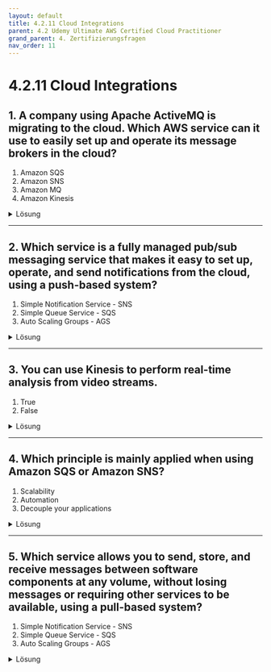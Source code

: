 ```yaml
---
layout: default
title: 4.2.11 Cloud Integrations
parent: 4.2 Udemy Ultimate AWS Certified Cloud Practitioner
grand_parent: 4. Zertifizierungsfragen
nav_order: 11
---
```


# 4.2.11 Cloud Integrations

## 1. A company using Apache ActiveMQ is migrating to the cloud. Which AWS service can it use to easily set up and operate its message brokers in the cloud?

1. Amazon SQS
2. Amazon SNS
3. Amazon MQ
4. Amazon Kinesis

<details>
  <summary>Lösung</summary>
  <b>Amazon MQ</b>
</details>

---

## 2. Which service is a fully managed pub/sub messaging service that makes it easy to set up, operate, and send notifications from the cloud, using a push-based system?

1. Simple Notification Service - SNS
2. Simple Queue Service - SQS
3. Auto Scaling Groups - AGS

<details>
  <summary>Lösung</summary>
  <b>Simple Notification Service - SNS</b>
</details>

---

## 3. You can use Kinesis to perform real-time analysis from video streams.

1. True
2. False

<details>
  <summary>Lösung</summary>
  <b>True</b>
</details>

---

## 4. Which principle is mainly applied when using Amazon SQS or Amazon SNS?

1. Scalability
2. Automation
3. Decouple your applications

<details>
  <summary>Lösung</summary>
  <b>Decouple your applications</b>
</details>

---

## 5. Which service allows you to send, store, and receive messages between software components at any volume, without losing messages or requiring other services to be available, using a pull-based system?

1. Simple Notification Service - SNS
2. Simple Queue Service - SQS
3. Auto Scaling Groups - AGS

<details>
  <summary>Lösung</summary>
  <b>Simple Queue Service - SQS</b>
</details>
